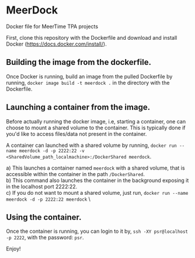# MeerDock
Docker file for MeerTime TPA projects

First, clone this repository with the Dockerfile and download and install Docker (https://docs.docker.com/install/). 
## Building the image from the dockerfile.
Once Docker is running, build an image from the pulled Dockerfile by running,
`docker image build -t meerdock .` in the directory with the Dockerfile. 

## Launching a container from the image. 
Before actually running the docker image, i.e, starting a container, one can choose to mount a shared volume to the container. This is typically done if you'd like to access files/data not present in the container. 

A container can launched with a shared volume by running, 
`docker run --name meerdock -d -p 2222:22 -v <SharedVolume_path_localmachine>:/DockerShared meerdock`. 

a) This launches a container named `meerdock` with a shared volume, that is accessible within the container in the path `/DockerShared`. \
b) This command also launches the container in the background exposing it in the localhost port 2222:22. \
c) If you do not want to mount a shared volume, just run, `docker run --name meerdock -d -p 2222:22 meerdock` \

## Using the container. 
Once the container is running, you can login to it by, `ssh -XY psr@localhost -p 2222`, with the password: `psr`. 

Enjoy! 

